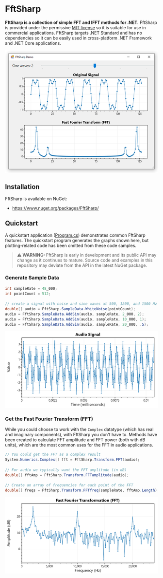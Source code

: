 # FftSharp

**FftSharp is a collection of simple FFT and IFFT methods for .NET.** FftSharp is provided under the permissive [MIT license](LICENSE) so it is suitable for use in commercial applications. FftSharp targets .NET Standard and has no dependencies so it can be easily used in cross-platform .NET Framework and .NET Core applications.

<div align="center">

![](dev/screenshot.png)

</div>

## Installation

FftSharp is available on NuGet:
* https://www.nuget.org/packages/FftSharp/

## Quickstart

A quickstart application ([Program.cs](src/FftSharp.Quickstart/Program.cs)) demonstrates common FftSharp features. The quickstart program generates the graphs shown here, but plotting-related code has been omitted from these code samples.

> **⚠️ WARNING:** FftSharp is early in development and its public API may change as it continues to mature. Source code and examples in this repository may deviate from the API in the latest NuGet package.

### Generate Sample Data

```cs
int sampleRate = 48_000;
int pointCount = 512;

// create a signal with noise and sine waves at 500, 1200, and 1500 Hz
double[] audio = FftSharp.SampleData.WhiteNoise(pointCount);
audio = FftSharp.SampleData.AddSin(audio, sampleRate, 2_000, 2);
audio = FftSharp.SampleData.AddSin(audio, sampleRate, 10_000, 1);
audio = FftSharp.SampleData.AddSin(audio, sampleRate, 20_000, .5);
```

![](src/FftSharp.Quickstart/output/audio.png)

### Get the Fast Fourier Transform (FFT)

While you could choose to work with the `Complex` datatype (which has real and imaginary components), with FftSharp you don't have to. Methods have been created to calculate FFT amplitude and FFT power (both with dB units), which are the most common uses for the FFT in audio applications.

```cs
// You could get the FFT as a complex result
System.Numerics.Complex[] fft = FftSharp.Transform.FFT(audio);

// For audio we typically want the FFT amplitude (in dB)
double[] fftAmp = FftSharp.Transform.FFTamplitude(audio);

// Create an array of frequencies for each point of the FFT
double[] freqs = FftSharp.Transform.FFTfreq(sampleRate, fftAmp.Length);
```

![](src/FftSharp.Quickstart/output/fft.png)